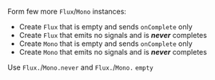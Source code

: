 Form few more `Flux`/`Mono` instances:

- Create `Flux` that is empty and sends `onComplete` only 
- Create `Flux` that emits no signals and is ***never*** completes 
- Create `Mono` that is empty and sends `onComplete` only 
- Create `Mono` that emits no signals and is ***never*** completes 
   
<div class="hint">
  Use <code>Flux.</code>/<code>Mono.</code><code>never</code> and <code>Flux.</code>/<code>Mono.</code> <code>empty</code>
</div>